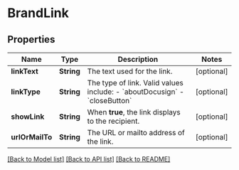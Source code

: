 # BrandLink

## Properties
Name | Type | Description | Notes
------------ | ------------- | ------------- | -------------
**linkText** | **String** | The text used for the link. | [optional] 
**linkType** | **String** | The type of link. Valid values include:  - &#x60;aboutDocusign&#x60; - &#x60;closeButton&#x60; | [optional] 
**showLink** | **String** | When **true**, the link displays to the recipient. | [optional] 
**urlOrMailTo** | **String** | The URL or mailto address of the link. | [optional] 

[[Back to Model list]](../README.md#documentation-for-models) [[Back to API list]](../README.md#documentation-for-api-endpoints) [[Back to README]](../README.md)


